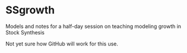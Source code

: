 SSgrowth
==
Models and notes for a half-day session on teaching modeling growth in Stock Synthesis

Not yet sure how GitHub will work for this use.
